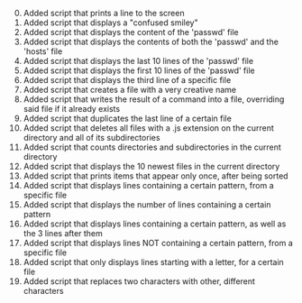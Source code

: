 <ol start="0">
<li>Added script that prints a line to the screen</li>
<li>Added script that displays a "confused smiley"</li>
<li>Added script that displays the content of the 'passwd' file</li>
<li>Added script that displays the contents of both the 'passwd' and the 'hosts' file</li>
<li>Added script that displays the last 10 lines of the 'passwd' file</li>
<li>Added script that displays the first 10 lines of the 'passwd' file</li>
<li>Added script that displays the third line of a specific file</li>
<li>Added script that creates a file with a very creative name</li>
<li>Added script that writes the result of a command into a file, overriding said file if it already exists</li>
<li>Added script that duplicates the last line of a certain file</li>
<li>Added script that deletes all files with a .js extension on the current directory and all of its subdirectories</li>
<li>Added script that counts directories and subdirectories in the current directory</li>
<li>Added script that displays the 10 newest files in the current directory</li>
<li>Added script that prints items that appear only once, after being sorted</li>
<li>Added script that displays lines containing a certain pattern, from a specific file</li>
<li>Added script that displays the number of lines containing a certain pattern</li>
<li>Added script that displays lines containing a certain pattern, as well as the 3 lines after them</li>
<li>Added script that displays lines NOT containing a certain pattern, from a specific file</li>
<li>Added script that only displays lines starting with a letter, for a certain file</li>
<li>Added script that replaces two characters with other, different characters</li>
</ol>
